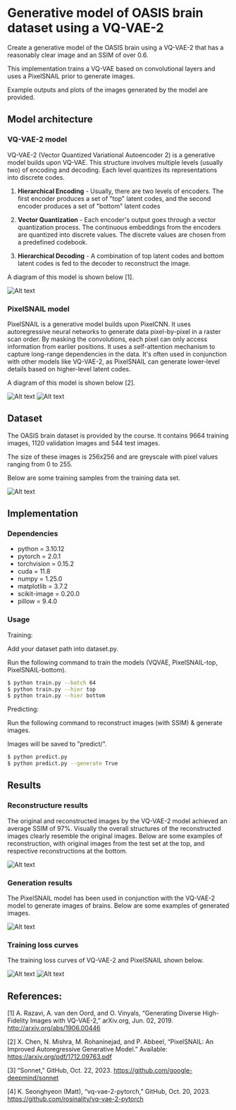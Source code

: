 # Generative model of OASIS brain dataset using a VQ-VAE-2
Create a generative model of the OASIS brain using a VQ-VAE-2 that has a reasonably clear image and an SSIM of over 0.6.

This implementation trains a VQ-VAE based on convolutional layers and uses a PixelSNAIL prior to generate images.

Example outputs and plots of the images generated by the model are provided.

## Model architecture
### VQ-VAE-2 model
VQ-VAE-2 (Vector Quantized Variational Autoencoder 2) is a generative model builds upon VQ-VAE. This structure involves multiple levels (usually two) of encoding and decoding. Each level quantizes its representations into discrete codes. 

1. **Hierarchical Encoding** - Usually, there are two levels of encoders. The first encoder produces a set of "top" latent codes, and the second encoder produces a set of "bottom" latent codes

2. **Vector Quantization** - Each encoder's output goes through a vector quantization process. The continuous embeddings from the encoders are quantized into discrete values. The discrete values are chosen from a predefined codebook.

3. **Hierarchical Decoding** - A combination of top latent codes and bottom latent codes is fed to the decoder to reconstruct the image.

A diagram of this model is shown below [1].

![Alt text](readme_assets/vqvae2_arch.png)

### PixelSNAIL model
PixelSNAIL is a generative model builds upon PixelCNN. It uses autoregressive neural networks to generate data pixel-by-pixel in a raster scan order. By masking the convolutions, each pixel can only access information from earlier positions. It uses a self-attention mechanism to capture long-range dependencies in the data. It's often used in conjunction with other models like VQ-VAE-2, as PixelSNAIL can generate lower-level details based on higher-level latent codes.

A diagram of this model is shown below [2].

![Alt text](readme_assets/pixelsnail_blocks.png)
![Alt text](readme_assets/pixelsnail_arch.png)

## Dataset
The OASIS brain dataset is provided by the course. It contains 9664 training images, 1120 validation images and 544 test images.

The size of these images is 256x256 and are greyscale with pixel values ranging from 0 to 255. 

Below are some training samples from the training data set.

![Alt text](readme_assets/oasis_sample.png)

## Implementation
### Dependencies
* python = 3.10.12
* pytorch = 2.0.1
* torchvision = 0.15.2
* cuda = 11.8
* numpy = 1.25.0
* matplotlib = 3.7.2
* scikit-image = 0.20.0
* pillow = 9.4.0

### Usage
Training:

Add your dataset path into dataset.py.

Run the following command to train the models (VQVAE, PixelSNAIL-top, PixelSNAIL-bottom).

```bash
$ python train.py --batch 64
$ python train.py --hier top
$ python train.py --hier bottom
```
Predicting:

Run the following command to reconstruct images (with SSIM) & generate images.

Images will be saved to "predict/".

```bash
$ python predict.py
$ python predict.py --generate True
```

## Results
### Reconstructure results
The original and reconstructed images by the VQ-VAE-2 model achieved an average SSIM of 97%. Visually the overall structures of the reconstructed images clearly resemble the original images. Below are some examples of reconstruction, with original images from the test set at the top, and respective reconstructions at the bottom.

![Alt text](readme_assets/rec_00010.png)

### Generation results
The PixelSNAIL model has been used in conjunction with the VQ-VAE-2 model to generate images of brains. Below are some examples of generated images.

![Alt text](readme_assets/gen_00008.png)

### Training loss curves
The training loss curves of VQ-VAE-2 and PixelSNAIL shown below.

![Alt text](readme_assets/vqvae_loss_curve.png)
![Alt text](readme_assets/pixelsnail_loss_curve.png)

## References:
[1] A. Razavi, A. van den Oord, and O. Vinyals, “Generating Diverse High-Fidelity Images with VQ-VAE-2,” arXiv.org, Jun. 02, 2019. http://arxiv.org/abs/1906.00446

[2] X. Chen, N. Mishra, M. Rohaninejad, and P. Abbeel, “PixelSNAIL: An Improved Autoregressive Generative Model.” Available: https://arxiv.org/pdf/1712.09763.pdf

[3] “Sonnet,” GitHub, Oct. 22, 2023. https://github.com/google-deepmind/sonnet

[4] K. Seonghyeon (Matt), “vq-vae-2-pytorch,” GitHub, Oct. 20, 2023. https://github.com/rosinality/vq-vae-2-pytorch
‌